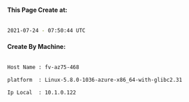 
   
#### This Page Create at:

```bash

2021-07-24 - 07:50:44 UTC

```

#### Create By Machine:

```bash

Host Name : fv-az75-468

platform  : Linux-5.8.0-1036-azure-x86_64-with-glibc2.31

Ip Local  : 10.1.0.122

```

